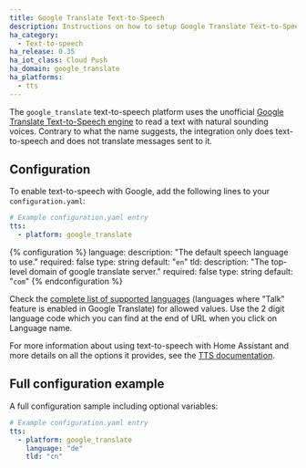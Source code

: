 ```yaml
---
title: Google Translate Text-to-Speech
description: Instructions on how to setup Google Translate Text-to-Speech with Home Assistant.
ha_category:
  - Text-to-speech
ha_release: 0.35
ha_iot_class: Cloud Push
ha_domain: google_translate
ha_platforms:
  - tts
---
```


The `google_translate` text-to-speech platform uses the unofficial [Google Translate Text-to-Speech engine](https://translate.google.com/) to read a text with natural sounding voices. Contrary to what the name suggests, the integration only does text-to-speech and does not translate messages sent to it.

## Configuration

To enable text-to-speech with Google, add the following lines to your `configuration.yaml`:

```yaml
# Example configuration.yaml entry
tts:
  - platform: google_translate
```

{% configuration %}
language:
  description: "The default speech language to use."
  required: false
  type: string
  default: "`en`"
tld:
  description: "The top-level domain of google translate server."
  required: false
  type: string
  default: "`com`"
{% endconfiguration %}

Check the [complete list of supported languages](https://translate.google.com/intl/en_ALL/about/languages/) (languages where "Talk" feature is enabled in Google Translate) for allowed values.
Use the 2 digit language code which you can find at the end of URL when you click on Language name.

For more information about using text-to-speech with Home Assistant and more details on all the options it provides, see the [TTS documentation](/integrations/tts/).

## Full configuration example

A full configuration sample including optional variables:

```yaml
# Example configuration.yaml entry
tts:
  - platform: google_translate
    language: "de"
    tld: "cn"
```
